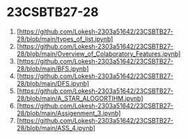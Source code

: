 # 23CSBTB27-28
1. [https://github.com/Lokesh-2303a51642/23CSBTB27-28/blob/main/types_of_list.ipynb]
2. [https://github.com/Lokesh-2303a51642/23CSBTB27-28/blob/main/Overview_of_Colaboratory_Features.ipynb]
3. [https://github.com/Lokesh-2303a51642/23CSBTB27-28/blob/main/BFS.ipynb]
4. [https://github.com/Lokesh-2303a51642/23CSBTB27-28/blob/main/DFS.ipynb]
5. [https://github.com/Lokesh-2303a51642/23CSBTB27-28/blob/main/A_STAR_ALOGORTIHM.ipynb]
6. [https://github.com/Lokesh-2303a51642/23CSBTB27-28/blob/main/Assigenment_3.ipynb]
7. [https://github.com/Lokesh-2303a51642/23CSBTB27-28/blob/main/ASS_4.ipynb]

